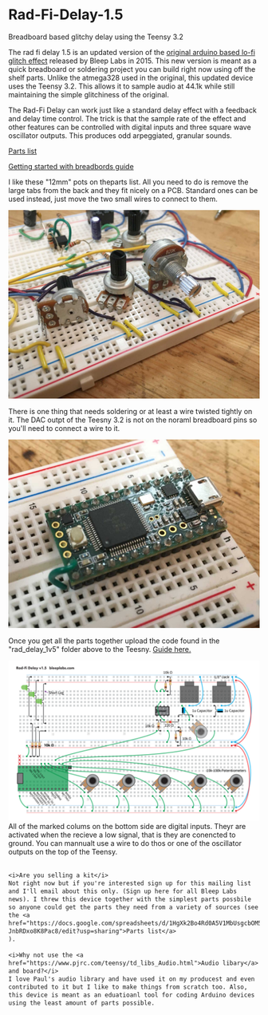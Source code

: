 # Rad-Fi-Delay-1.5
Breadboard based glitchy delay using the Teensy 3.2

The rad fi delay 1.5 is an updated version of the <a href="http://bleeplabs.com/rad-fi-central/">original arduino based lo-fi glitch effect</a> released by Bleep Labs in 2015. This new version is meant as a quick breadboard or soldering project you can build right now using off the shelf parts. 
Unlike the atmega328 used in the original, this updated device uses the Teensy 3.2. This allows it to sample audio at 44.1k while still maintaining the simple glitchiness of the original. 

The Rad-Fi Delay can work just like a standard delay effect with a feedback and delay time control.
The trick is that the sample rate of the effect and other features can be controlled with digital inputs and three square wave oscillator outputs. This produces odd arpeggiated, granular sounds. 

<a href="https://docs.google.com/spreadsheets/d/1HgXk2Bo4Rd0A5V1MbUsgcbOM54Az-JnbRDxo8K8Pac8/edit?usp=sharing">Parts list</a>

<a href="https://github.com/BleepLabs/Rad-Fi-Delay-1.5/blob/master/Intro%20to%20breadboards.pdf">Getting started with breadbords guide</a>

I like these "12mm" pots on theparts list. All you need to do is remove the large tabs from the back and they fit nicely on a PCB.
Standard ones can be used instead, just move the two small wires to connect to them.

<img src="https://raw.githubusercontent.com/BleepLabs/Rad-Fi-Delay-1.5/master/pots.jpg">

There is one thing that needs soldering or at least a wire twisted tightly on it. The DAC outpt of the Teesny 3.2 is not on the noraml breadboard pins so you'll need to connect a wire to it. 

<img src="https://raw.githubusercontent.com/BleepLabs/Rad-Fi-Delay-1.5/master/DAC.jpg">

Once you get all the parts together upload the code found in the "rad_delay_1v5" folder above to the Teesny. <a href="https://www.pjrc.com/teensy/teensyduino.html">Guide here.</a>

<img src="https://raw.githubusercontent.com/BleepLabs/Rad-Fi-Delay-1.5/master/Rad-fi-delay-1v5-breadboard-layout.png">
All of the marked colums on the bottom side are digital inputs. Theyr are activated when the recieve a low signal, that is they are conencted to ground. You can mannualt use a wire to do thos or one of the oscillator outputs on the top of the Teensy. 

~~~~~~~~~~~

<i>Are you selling a kit</i>
Not right now but if you're interested sign up for this mailing list and I'll email about this only. (Sign up here for all Bleep Labs news). I threw this device together with the simplest parts possbile so anyone could get the parts they need from a variety of sources (see the <a href="https://docs.google.com/spreadsheets/d/1HgXk2Bo4Rd0A5V1MbUsgcbOM54Az-JnbRDxo8K8Pac8/edit?usp=sharing">Parts list</a>
). 

<i>Why not use the <a href="https://www.pjrc.com/teensy/td_libs_Audio.html">Audio libary</a> and board?</i>
I love Paul's audio library and have used it on my producest and even contributed to it but I like to make things from scratch too. Also, this device is meant as an eduatioanl tool for coding Arduino devices using the least amount of parts possible.   





